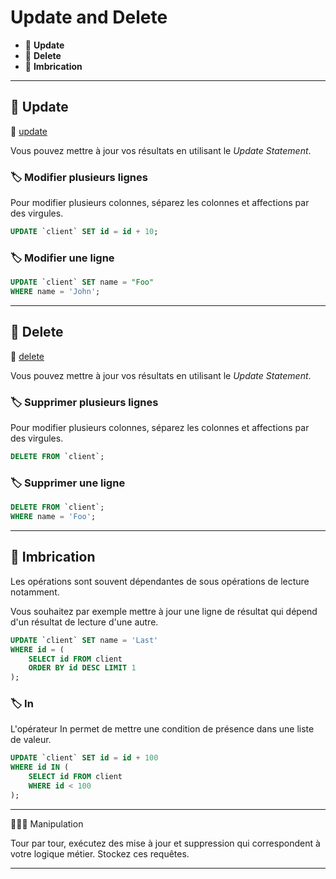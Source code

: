 # Update and Delete

*  🔖 **Update**
*  🔖 **Delete**
*  🔖 **Imbrication**

___

## 📑 Update

🔗 [update](https://dev.mysql.com/doc/refman/8.0/en/update.html)

Vous pouvez mettre à jour vos résultats en utilisant le *Update Statement*.

### 🏷️ **Modifier plusieurs lignes**

Pour modifier plusieurs colonnes, séparez les colonnes et affections par des virgules.

```sql
UPDATE `client` SET id = id + 10;
```

### 🏷️ **Modifier une ligne**

```sql
UPDATE `client` SET name = "Foo" 
WHERE name = 'John';
```
___

## 📑 Delete

🔗 [delete](https://dev.mysql.com/doc/refman/8.0/en/delete.html)

Vous pouvez mettre à jour vos résultats en utilisant le *Update Statement*.

### 🏷️ **Supprimer plusieurs lignes**

Pour modifier plusieurs colonnes, séparez les colonnes et affections par des virgules.

```sql
DELETE FROM `client`;
```

### 🏷️ **Supprimer une ligne**

```sql
DELETE FROM `client`;
WHERE name = 'Foo';
```
___

## 📑 Imbrication

Les opérations sont souvent dépendantes de sous opérations de lecture notamment.

Vous souhaitez par exemple mettre à jour une ligne de résultat qui dépend d'un résultat de lecture d'une autre.

```sql
UPDATE `client` SET name = 'Last' 
WHERE id = (
    SELECT id FROM client
    ORDER BY id DESC LIMIT 1
);
```

### 🏷️ **In**

L'opérateur In permet de mettre une condition de présence dans une liste de valeur.

```sql
UPDATE `client` SET id = id + 100
WHERE id IN (
    SELECT id FROM client
    WHERE id < 100
);
```
___

👨🏻‍💻 Manipulation

Tour par tour, exécutez des mise à jour et suppression qui correspondent à votre logique métier. Stockez ces requêtes.

___
